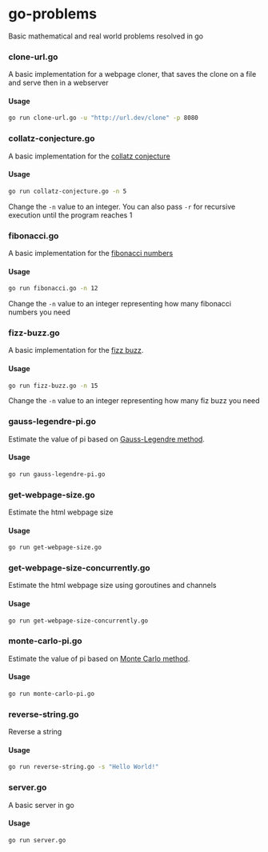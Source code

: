 # go-problems
Basic mathematical and real world problems resolved in go

### clone-url.go
A basic implementation for a webpage cloner, that saves the clone on a file and serve then in a webserver
#### Usage
```bash
go run clone-url.go -u "http://url.dev/clone" -p 8080
```

### collatz-conjecture.go
A basic implementation for the [collatz conjecture](https://en.wikipedia.org/wiki/Collatz_conjecture)
#### Usage
```bash
go run collatz-conjecture.go -n 5
```
Change the `-n` value to an integer. You can also pass `-r` for recursive execution until the program reaches 1

### fibonacci.go
A basic implementation for the [fibonacci numbers](https://en.wikipedia.org/wiki/Fibonacci_number)
#### Usage
```bash
go run fibonacci.go -n 12
```
Change the `-n` value to an integer representing how many fibonacci numbers you need

### fizz-buzz.go
A basic implementation for the [fizz buzz](https://en.wikipedia.org/wiki/Fizz_buzz).
#### Usage
```bash
go run fizz-buzz.go -n 15
```
Change the `-n` value to an integer representing how many fiz buzz you need

### gauss-legendre-pi.go
Estimate the value of pi based on [Gauss-Legendre method](https://en.wikipedia.org/wiki/Gauss%E2%80%93Legendre_method).
#### Usage
```bash
go run gauss-legendre-pi.go
```

### get-webpage-size.go
Estimate the html webpage size
#### Usage
```bash
go run get-webpage-size.go
```

### get-webpage-size-concurrently.go
Estimate the html webpage size using goroutines and channels
#### Usage
```bash
go run get-webpage-size-concurrently.go
```

### monte-carlo-pi.go
Estimate the value of pi based on [Monte Carlo method](https://en.wikipedia.org/wiki/Monte_Carlo_method).
#### Usage
```bash
go run monte-carlo-pi.go
```

### reverse-string.go
Reverse a string
#### Usage
```bash
go run reverse-string.go -s "Hello World!"
```

### server.go
A basic server in go
#### Usage
```bash
go run server.go
```
